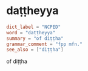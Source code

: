 # daṭṭheyya

``` toml
dict_label = "NCPED"
word = "daṭṭheyya"
summary = "of diṭṭha"
grammar_comment = "fpp mfn."
see_also = ["diṭṭha"]
```

of diṭṭha

